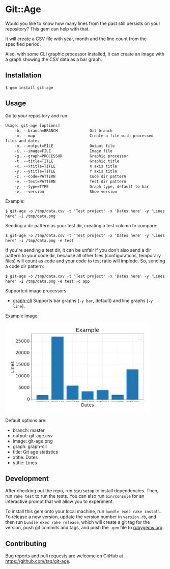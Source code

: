 # Git::Age

Would you like to know how many lines from the past still persists on your
repository? This gem can help with that.

It will create a CSV file with year, month and the line count from the specified
period.

Also, with some CLI graphic processor installed, it can create an image with a
graph showing the CSV data as a bar graph.

## Installation

```
$ gem install git-age
```

## Usage

Go to your repository and run:

```
Usage: git-age [options]
    -b, --branch=BRANCH              Git branch
    -m, --map                        Create a file with processed files and dates
    -o, --output=FILE                Output file
    -i, --image=FILE                 Image file
    -g, --graph=PROCESSOR            Graphic processor
    -t, --title=TITLE                Graphic title
    -x, --xtitle=TITLE               X axis title
    -y, --ytitle=TITLE               Y axis title
    -c, --code=PATTERN               Code dir pattern
    -e, --test=PATTERN               Test dir pattern
    -y, --type=TYPE                  Graph type, default to bar
    -v, --version                    Show version
```

Example:

```
$ git-age -o /tmp/data.csv -t 'Test project' -x 'Dates here' -y 'Lines here' -i /tmp/data.png
```

Sending a dir pattern as your test dir, creating a test column to compare:

```
$ git-age -o /tmp/data.csv -t 'Test project' -x 'Dates here' -y 'Lines here' -i /tmp/data.png -e test
```

If you're sending a test dir, it can be unfair if you don't also send a dir
pattern to your code dir, because all other files (configurations, temporary
files) will count as code and your code to test ratio will implode. So, sending
a code dir pattern:

```
$ git-age -o /tmp/data.csv -t 'Test project' -x 'Dates here' -y 'Lines here' -i /tmp/data.png -e test -c app
```

Supported image processors:

- [graph-cli](https://github.com/mcastorina/graph-cli)
  Supports bar graphs (`-y bar`, default) and line graphs (`-y line`).

Example image:

![graph-cli graph](https://github.com/taq/git-age/blob/master/graph-cli.png?raw=true)

Default options are:

- branch: master
- output: git-age.csv
- image: git-age.png
- graph: graph-cli
- title: Git age statistics
- xtitle: Dates
- ytitle: Lines

## Development

After checking out the repo, run `bin/setup` to install dependencies. Then, run `rake test` to run the tests. You can also run `bin/console` for an interactive prompt that will allow you to experiment.

To install this gem onto your local machine, run `bundle exec rake install`. To release a new version, update the version number in `version.rb`, and then run `bundle exec rake release`, which will create a git tag for the version, push git commits and tags, and push the `.gem` file to [rubygems.org](https://rubygems.org).

## Contributing

Bug reports and pull requests are welcome on GitHub at https://github.com/taq/git-age.

